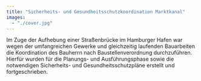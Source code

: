 ```yaml
---
title: "Sicherheits- und Gesundheitsschutzkoordination Marktkanal"
images:
  - "./cover.jpg"
---
```


Im Zuge der Aufhebung einer Straßenbrücke im Hamburger Hafen war wegen der umfangreichen Gewerke und gleichzeitig laufenden Bauarbeiten die Koordination des Bauherrn nach Baustellenverordnung durchzuführen. Hierfür wurden für die Planungs- und Ausführungsphase sowie die notwendigen Sicherheits- und Gesundheitsschutzpläne erstellt und fortgeschrieben.
